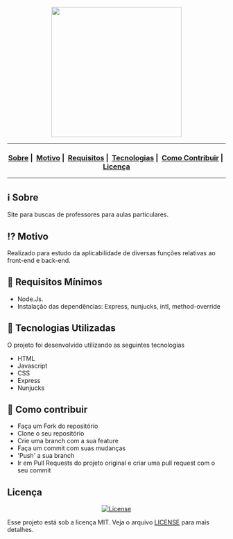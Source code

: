<p align="center">
  <img src="https://readme-maker.herokuapp.com/uploads/a0cdec0b5c7ff415-logo.jpg" width="300" heigth="300">
</p>




___

<h3 align="center">
  <a href="#information_source-sobre">Sobre</a>&nbsp;|&nbsp;
  <a href="#interrobang-motivo">Motivo</a>&nbsp;|&nbsp;
  <a href="#seedling-requisitos-mínimos">Requisitos</a>&nbsp;|&nbsp;
  <a href="#rocket-tecnologias-utilizadas">Tecnologias</a>&nbsp;|&nbsp;
  <a href="#link-como-contribuir">Como Contribuir</a>&nbsp;|&nbsp;
  <a href="#licença">Licença</a>
</h3>

___

## :information_source: Sobre

Site para buscas de professores para aulas particulares.

## :interrobang: Motivo

Realizado para estudo da aplicabilidade de diversas funções relativas ao front-end e back-end.

## :seedling: Requisitos Mínimos

- Node.Js. 
- Instalação das dependências: Express, nunjucks, intl, method-override

## :rocket: Tecnologias Utilizadas 

O projeto foi desenvolvido utilizando as seguintes tecnologias

- HTML
- Javascript
- CSS
- Express
- Nunjucks

## :link: Como contribuir 

- Faça um Fork do repositório
- Clone o seu repositório
- Crie uma branch com a sua feature
- Faça um commit com suas mudanças
- 'Push' a sua branch
- Ir em Pull Requests do projeto original e criar uma pull request com o seu commit

## Licença 

<p align="center">
  <a href="LICENSE">
    <img alt="License" src="https://img.shields.io/badge/license-MIT-%23F8952D">
  </a>
</p>

Esse projeto está sob a licença MIT. Veja o arquivo [LICENSE](LICENSE) para mais detalhes.

